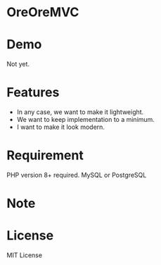 # OreOreMVC

# Demo

Not yet.

# Features

* In any case, we want to make it lightweight.
* We want to keep implementation to a minimum.
* I want to make it look modern.

# Requirement

PHP version 8+ required.
MySQL or PostgreSQL 

# Note

# License

MIT License




